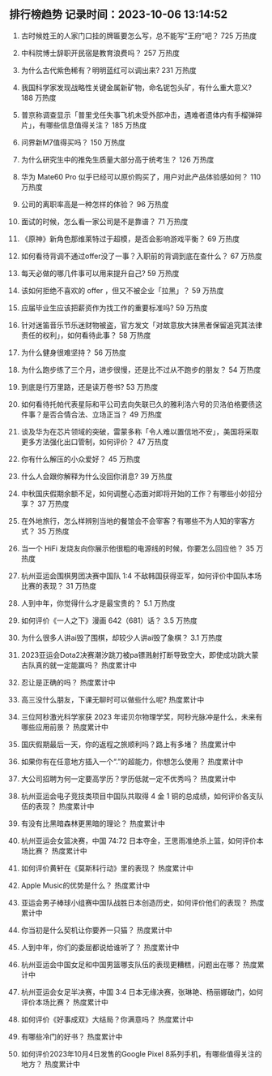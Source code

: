 
## 排行榜趋势 记录时间：2023-10-06 13:14:52
  
  1. 古时候姓王的人家门口挂的牌匾要怎么写，总不能写“王府”吧？ 725 万热度
    
  2. 中科院博士辞职开民宿是教育浪费吗？ 257 万热度
    
  3. 为什么古代紫色稀有？明明蓝红可以调出来? 231 万热度
    
  4. 我国科学家发现战略性关键金属新矿物，命名铌包头矿，有什么重大意义? 188 万热度
    
  5. 普京称调查显示「普里戈任失事飞机未受外部冲击，遇难者遗体内有手榴弹碎片」，有哪些信息值得关注？ 185 万热度
    
  6. 问界新M7值得买吗？ 150 万热度
    
  7. 为什么研究生中的推免生质量大部分高于统考生？ 126 万热度
    
  8. 华为 Mate60 Pro 似乎已经可以原价购买了，用户对此产品体验感如何？ 110 万热度
    
  9. 公司的离职率高是一种怎样的体验？ 96 万热度
    
  10. 面试的时候，怎么看一家公司是不是靠谱？ 71 万热度
    
  11. 《原神》新角色那维莱特过于超模，是否会影响游戏平衡？ 69 万热度
    
  12. 如何看待背调不通过offer没了一事？入职前的背调到底在查什么？ 67 万热度
    
  13. 每天必做的哪几件事可以用来提升自己? 59 万热度
    
  14. 该如何拒绝不喜欢的 offer ，但又不被企业「拉黑」？ 59 万热度
    
  15. 应届毕业生应该把薪资作为找工作的重要标准吗? 59 万热度
    
  16. 针对迷笛音乐节乐迷财物被盗，官方发文「对故意放大抹黑者保留追究其法律责任的权利」，如何看待此事？ 58 万热度
    
  17. 为什么健身很难坚持？ 56 万热度
    
  18. 为什么跑步练了三个月，进步很慢，还是比不过从不跑步的朋友？ 54 万热度
    
  19. 到底是行万里路，还是读万卷书? 53 万热度
    
  20. 如何看待托帕代表星际和平公司去向失联已久的雅利洛六号的贝洛伯格要债这件事？是否合情合法、立场正当？ 49 万热度
    
  21. 谈及华为在芯片领域的突破，雷蒙多称「令人难以置信地不安」，美国将采取更多方法强化出口管制，如何评价？ 47 万热度
    
  22. 你有什么解压的小众爱好？ 45 万热度
    
  23. 什么人会跟你解释为什么没回你消息? 39 万热度
    
  24. 中秋国庆假期余额不足，如何调整心态面对即将开始的工作？有哪些小妙招分享？ 37 万热度
    
  25. 在外地旅行，怎么样辨别当地的餐馆会不会宰客？有哪些不为人知的宰客方式？ 35 万热度
    
  26. 当一个 HiFi 发烧友向你展示他很粗的电源线的时候，你要怎么回应他？ 35 万热度
    
  27. 杭州亚运会围棋男团决赛中国队 1:4 不敌韩国获得亚军，如何评价中国队本场比赛的表现？ 31 万热度
    
  28. 人到中年，你觉得什么才是最宝贵的？ 5.1 万热度
    
  29. 如何评价《一人之下》漫画 642（681）话？ 3.5 万热度
    
  30. 为什么很多人讲ai毁了围棋，却较少人讲ai毁了象棋？ 3.1 万热度
    
  31. 2023亚运会Dota2决赛潮汐跳刀被pa镖溅射打断导致空大，即使成功跳大蒙古队真的就一定能赢吗？ 热度累计中
    
  32. 忍让是正确的吗？ 热度累计中
    
  33. 高三没什么朋友，下课无聊时可以做些什么呢? 热度累计中
    
  34. 三位阿秒激光科学家获 2023 年诺贝尔物理学奖，阿秒光脉冲是什么，未来有哪些应用前景？ 热度累计中
    
  35. 国庆假期最后一天，你的返程之旅顺利吗？路上有多堵？ 热度累计中
    
  36. 如果你有在任意地方插入一个“.”的超能力，你想怎么使用？ 热度累计中
    
  37. 大公司招聘为何一定要高学历？学历低就一定不优秀吗？ 热度累计中
    
  38. 杭州亚运会电子竞技类项目中国队共取得 4 金 1 铜的总成绩，如何评价各支队伍的表现？ 热度累计中
    
  39. 有没有比黑暗森林更黑暗的理论？ 热度累计中
    
  40. 杭州亚运会女篮决赛，中国 74:72 日本夺金，王思雨准绝杀上篮，如何评价本场比赛？ 热度累计中
    
  41. 如何评价黄轩在《莫斯科行动》里的表现？ 热度累计中
    
  42. Apple Music的优势是什么？ 热度累计中
    
  43. 亚运会男子棒球小组赛中国队战胜日本创造历史，如何评价他们的表现？ 热度累计中
    
  44. 你当初是什么契机让你要养一只猫？ 热度累计中
    
  45. 人到中年，你们的委屈都说给谁听了？ 热度累计中
    
  46. 杭州亚运会中国女足和中国男篮哪支队伍的表现更糟糕，问题出在哪？ 热度累计中
    
  47. 杭州亚运会女足半决赛，中国 3:4 日本无缘决赛，张琳艳、杨丽娜破门，如何评价本场比赛？ 热度累计中
    
  48. 如何评价《好事成双》大结局？你满意吗？ 热度累计中
    
  49. 有哪些冷门的好书？ 热度累计中
    
  50. 如何评价2023年10月4日发售的Google Pixel 8系列手机，有哪些值得关注的地方？ 热度累计中
    